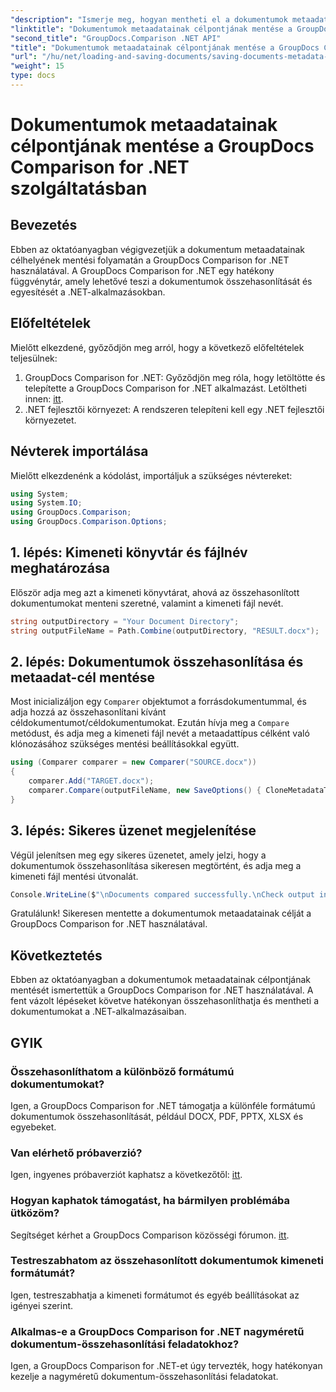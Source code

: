 ```yaml
---
"description": "Ismerje meg, hogyan mentheti el a dokumentumok metaadatait a .NET-hez készült GroupDocs Comparison segítségével. Egyszerű lépések a hatékony dokumentum-összehasonlításhoz a .NET-alkalmazásokban."
"linktitle": "Dokumentumok metaadatainak célpontjának mentése a GroupDocs Comparison for .NET szolgáltatásban"
"second_title": "GroupDocs.Comparison .NET API"
"title": "Dokumentumok metaadatainak célpontjának mentése a GroupDocs Comparison for .NET szolgáltatásban"
"url": "/hu/net/loading-and-saving-documents/saving-documents-metadata-target/"
"weight": 15
type: docs
---
```

# Dokumentumok metaadatainak célpontjának mentése a GroupDocs Comparison for .NET szolgáltatásban

## Bevezetés
Ebben az oktatóanyagban végigvezetjük a dokumentum metaadatainak célhelyének mentési folyamatán a GroupDocs Comparison for .NET használatával. A GroupDocs Comparison for .NET egy hatékony függvénytár, amely lehetővé teszi a dokumentumok összehasonlítását és egyesítését a .NET-alkalmazásokban.
## Előfeltételek
Mielőtt elkezdené, győződjön meg arról, hogy a következő előfeltételek teljesülnek:
1. GroupDocs Comparison for .NET: Győződjön meg róla, hogy letöltötte és telepítette a GroupDocs Comparison for .NET alkalmazást. Letöltheti innen: [itt](https://releases.groupdocs.com/comparison/net/).
2. .NET fejlesztői környezet: A rendszeren telepíteni kell egy .NET fejlesztői környezetet.

## Névterek importálása
Mielőtt elkezdenénk a kódolást, importáljuk a szükséges névtereket:
```csharp
using System;
using System.IO;
using GroupDocs.Comparison;
using GroupDocs.Comparison.Options;
```
## 1. lépés: Kimeneti könyvtár és fájlnév meghatározása
Először adja meg azt a kimeneti könyvtárat, ahová az összehasonlított dokumentumokat menteni szeretné, valamint a kimeneti fájl nevét.
```csharp
string outputDirectory = "Your Document Directory";
string outputFileName = Path.Combine(outputDirectory, "RESULT.docx");
```
## 2. lépés: Dokumentumok összehasonlítása és metaadat-cél mentése
Most inicializáljon egy `Comparer` objektumot a forrásdokumentummal, és adja hozzá az összehasonlítani kívánt céldokumentumot/céldokumentumokat. Ezután hívja meg a `Compare` metódust, és adja meg a kimeneti fájl nevét a metaadattípus célként való klónozásához szükséges mentési beállításokkal együtt.
```csharp
using (Comparer comparer = new Comparer("SOURCE.docx"))
{
    comparer.Add("TARGET.docx");
    comparer.Compare(outputFileName, new SaveOptions() { CloneMetadataType = MetadataType.Target });
}
```
## 3. lépés: Sikeres üzenet megjelenítése
Végül jelenítsen meg egy sikeres üzenetet, amely jelzi, hogy a dokumentumok összehasonlítása sikeresen megtörtént, és adja meg a kimeneti fájl mentési útvonalát.
```csharp
Console.WriteLine($"\nDocuments compared successfully.\nCheck output in {outputDirectory}.");
```
Gratulálunk! Sikeresen mentette a dokumentumok metaadatainak célját a GroupDocs Comparison for .NET használatával.

## Következtetés
Ebben az oktatóanyagban a dokumentumok metaadatainak célpontjának mentését ismertettük a GroupDocs Comparison for .NET használatával. A fent vázolt lépéseket követve hatékonyan összehasonlíthatja és mentheti a dokumentumokat a .NET-alkalmazásaiban.
## GYIK
### Összehasonlíthatom a különböző formátumú dokumentumokat?
Igen, a GroupDocs Comparison for .NET támogatja a különféle formátumú dokumentumok összehasonlítását, például DOCX, PDF, PPTX, XLSX és egyebeket.
### Van elérhető próbaverzió?
Igen, ingyenes próbaverziót kaphatsz a következőtől: [itt](https://releases.groupdocs.com/).
### Hogyan kaphatok támogatást, ha bármilyen problémába ütközöm?
Segítséget kérhet a GroupDocs Comparison közösségi fórumon. [itt](https://forum.groupdocs.com/c/comparison/12).
### Testreszabhatom az összehasonlított dokumentumok kimeneti formátumát?
Igen, testreszabhatja a kimeneti formátumot és egyéb beállításokat az igényei szerint.
### Alkalmas-e a GroupDocs Comparison for .NET nagyméretű dokumentum-összehasonlítási feladatokhoz?
Igen, a GroupDocs Comparison for .NET-et úgy tervezték, hogy hatékonyan kezelje a nagyméretű dokumentum-összehasonlítási feladatokat.